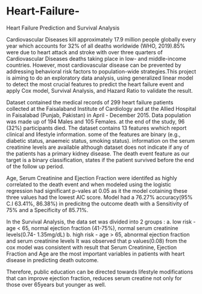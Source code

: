 # Heart-Failure-
Heart Failure Prediction and Survival Analysis

Cardiovascular Diseases kill approximately 17.9 million people globally every year which accounts for 32% of all deaths worldwide (WHO, 2019).85% were due to heart attack and stroke with over three quarters of Cardiovascular Diseases deaths taking place in low- and middle-income countries.
However, most cardiovascular disease can be prevented by addressing behavioral risk factors to population-wide strategies.This project is aiming to do an exploratory data analysis,  using generalized linear model to detect the most crucial features to predict the heart failure event and apply Cox model, Survival Analysis, and Hazard Ratio to validate the result.

Dataset contained the medical records of 299 heart failure patients collected at the Faisalaband Institute of Cardiology and at the Allied Hospital in Faisalabad (Punjab, Pakistan) in April - December 2015. Data population was made up of 194 Males and 105 Females. at the end of the study, 96 (32%) participants died.
The dataset contains 13 features wwhich report clinical and lifestyle information. some of the features are binary (e.g., diabetic status, anaemeic status, smoking status). information on the serum creatinine levels are available although
dataset does not indicate if any of the patients has a primary kidney disease. The death event feature as our target is a binary classification, states if the patient survived before the end of the follow up period.

Age, Serum Creatinine and Ejection Fraction were identifed as highly correlated to the death event and when modeled using the logistic regression had significant p-vales at 0.05 as it the model cotaining these three values had the lowest AIC score. Model had a 76.27% accuracy(95% C.I 63.41%, 86.38%) in predicitng the outcome death with a Sensitivity of 75% and a Specificity of 85.71%.

In the Survival Analysis, the data set was divided into 2 groups : 
  a. low risk - age < 65, normal ejection fraction (41-75%), normal serum creatinine levels(0.74-          1.35mg/dL)
  b. high risk - age > 65, abnormal ejection fraction and serum creatinine levels 
It was observed that p values(0.08) from the cox model was consistent with result that 
Serum Creatinine, Ejection Fraction and Age are the most important variables in patients with heart disease in predicting death outcome.

Therefore, public education can be directed towards lifestyle modifications that can improve ejection fraction, reduces serum creatine not only for those over 65years but younger as well.


